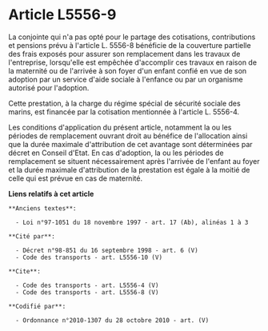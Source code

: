 # Article L5556-9

La conjointe qui n'a pas opté pour le partage des cotisations, contributions et pensions prévu à l'article L. 5556-8
bénéficie de la couverture partielle des frais exposés pour assurer son remplacement dans les travaux de l'entreprise,
lorsqu'elle est empêchée d'accomplir ces travaux en raison de la maternité ou de l'arrivée à son foyer d'un enfant confié en
vue de son adoption par un service d'aide sociale à l'enfance ou par un organisme autorisé pour l'adoption. 

Cette prestation, à la charge du régime spécial de sécurité sociale des marins, est financée par la cotisation mentionnée à
l'article L. 5556-4. 

Les conditions d'application du présent article, notamment la ou les périodes de remplacement ouvrant droit au bénéfice de
l'allocation ainsi que la durée maximale d'attribution de cet avantage sont déterminées par décret en Conseil d'Etat. En cas
d'adoption, la ou les périodes de remplacement se situent nécessairement après l'arrivée de l'enfant au foyer et la durée
maximale d'attribution de la prestation est égale à la moitié de celle qui est prévue en cas de maternité.

**Liens relatifs à cet article**

	**Anciens textes**:

	  - Loi n°97-1051 du 18 novembre 1997 - art. 17 (Ab), alinéas 1 à 3

	**Cité par**:

	  - Décret n°98-851 du 16 septembre 1998 - art. 6 (V)
	  - Code des transports - art. L5556-10 (V)

	**Cite**:

	  - Code des transports - art. L5556-4 (V)
	  - Code des transports - art. L5556-8 (V)

	**Codifié par**:

	  - Ordonnance n°2010-1307 du 28 octobre 2010 - art. (V)

